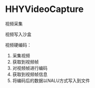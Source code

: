 # HHYVideoCapture
视频采集

视频写入沙盒

视频硬编码：

1. 采集视频
2. 获取到视频帧
3. 对视频帧进行编码
4. 获取到视频帧信息
5. 将编码后的数据以NALU方式写入到文件



